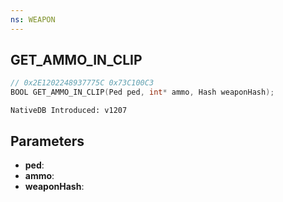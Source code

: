 ```yaml
---
ns: WEAPON
---
```

## GET_AMMO_IN_CLIP

```c
// 0x2E1202248937775C 0x73C100C3
BOOL GET_AMMO_IN_CLIP(Ped ped, int* ammo, Hash weaponHash);
```

```
NativeDB Introduced: v1207
```

## Parameters
* **ped**:
* **ammo**:
* **weaponHash**:
